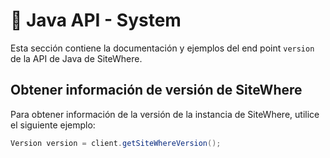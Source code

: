 # :book: Java API - System

<Seo/>

Esta sección contiene la documentación y ejemplos del end point `version` de la API de Java de SiteWhere.

## Obtener información de versión de SiteWhere

Para obtener información de la versión de la instancia de SiteWhere, utilice el siguiente ejemplo:

```java
Version version = client.getSiteWhereVersion();
```
